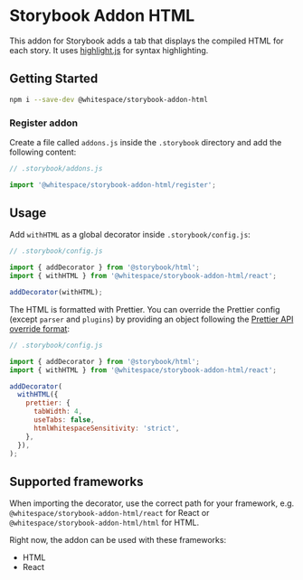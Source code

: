 # Storybook Addon HTML

This addon for Storybook adds a tab that displays the compiled HTML for each
story. It uses [highlight.js](https://highlightjs.org/) for syntax highlighting.

## Getting Started

```sh
npm i --save-dev @whitespace/storybook-addon-html
```

### Register addon

Create a file called `addons.js` inside the `.storybook` directory and add the
following content:

```js
// .storybook/addons.js

import '@whitespace/storybook-addon-html/register';
```

## Usage

Add `withHTML` as a global decorator inside `.storybook/config.js`:

```js
// .storybook/config.js

import { addDecorator } from '@storybook/html';
import { withHTML } from '@whitespace/storybook-addon-html/react';

addDecorator(withHTML);
```

The HTML is formatted with Prettier. You can override the Prettier config
(except `parser` and `plugins`) by providing an object following the
[Prettier API override format](https://prettier.io/docs/en/options.html):

```js
// .storybook/config.js

import { addDecorator } from '@storybook/html';
import { withHTML } from '@whitespace/storybook-addon-html/react';

addDecorator(
  withHTML({
    prettier: {
      tabWidth: 4,
      useTabs: false,
      htmlWhitespaceSensitivity: 'strict',
    },
  }),
);
```

## Supported frameworks

When importing the decorator, use the correct path for your framework, e.g.
`@whitespace/storybook-addon-html/react` for React or
`@whitespace/storybook-addon-html/html` for HTML.

Right now, the addon can be used with these frameworks:

- HTML
- React
